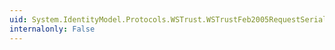 ```yaml
---
uid: System.IdentityModel.Protocols.WSTrust.WSTrustFeb2005RequestSerializer.CanRead(System.Xml.XmlReader)
internalonly: False
---
```

